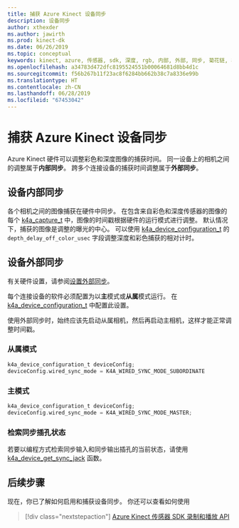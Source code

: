 ```yaml
---
title: 捕获 Azure Kinect 设备同步
description: 设备同步
author: xthexder
ms.author: jawirth
ms.prod: kinect-dk
ms.date: 06/26/2019
ms.topic: conceptual
keywords: kinect, azure, 传感器, sdk, 深度, rgb, 内部, 外部, 同步, 菊花链, 相位偏移
ms.openlocfilehash: a34783d472dfc8195524551b00064681d8bb4d1c
ms.sourcegitcommit: f56b267b11f23ac8f6284bb662b38c7a8336e99b
ms.translationtype: HT
ms.contentlocale: zh-CN
ms.lasthandoff: 06/28/2019
ms.locfileid: "67453042"
---
```

# <a name="capture-azure-kinect-device-synchronization"></a>捕获 Azure Kinect 设备同步

Azure Kinect 硬件可以调整彩色和深度图像的捕获时间。 同一设备上的相机之间的调整属于**内部同步**。 跨多个连接设备的捕获时间调整属于**外部同步**。

## <a name="device-internal-synchronization"></a>设备内部同步

各个相机之间的图像捕获在硬件中同步。 在包含来自彩色和深度传感器的图像的每个 [k4a_capture_t](https://microsoft.github.io/Azure-Kinect-Sensor-SDK/master/structk4a__capture__t.html) 中，图像的时间戳根据硬件的运行模式进行调整。 默认情况下，捕获的图像是调整的曝光的中心。 可以使用 [k4a_device_configuration_t](https://microsoft.github.io/Azure-Kinect-Sensor-SDK/master/structk4a__device__configuration__t.html) 的 `depth_delay_off_color_usec` 字段调整深度和彩色捕获的相对计时。

## <a name="device-external-synchronization"></a>设备外部同步

有关硬件设置，请参阅[设置外部同步](https://support.microsoft.com/help/4494429/sync-multiple-azure-kinect-dk-devices)。

每个连接设备的软件必须配置为以**主**模式或**从属**模式运行。 在 [k4a_device_configuration_t](https://microsoft.github.io/Azure-Kinect-Sensor-SDK/master/structk4a__device__configuration__t.html) 中配置此设置。

使用外部同步时，始终应该先启动从属相机，然后再启动主相机，这样才能正常调整时间戳。

### <a name="subordinate-mode"></a>从属模式

```C
k4a_device_configuration_t deviceConfig;
deviceConfig.wired_sync_mode = K4A_WIRED_SYNC_MODE_SUBORDINATE
```

### <a name="master-mode"></a>主模式

```C
k4a_device_configuration_t deviceConfig;
deviceConfig.wired_sync_mode = K4A_WIRED_SYNC_MODE_MASTER;
```

### <a name="retrieving-synchronization-jack-state"></a>检索同步插孔状态

若要以编程方式检索同步输入和同步输出插孔的当前状态，请使用 [k4a_device_get_sync_jack](https://microsoft.github.io/Azure-Kinect-Sensor-SDK/master/group___functions_ga0209ac87bfd055163677321b0304e962.html#ga0209ac87bfd055163677321b0304e962) 函数。

## <a name="next-steps"></a>后续步骤

现在，你已了解如何启用和捕获设备同步。 你还可以查看如何使用 

>[!div class="nextstepaction"]
>[Azure Kinect 传感器 SDK 录制和播放 API](record-playback-api.md)
